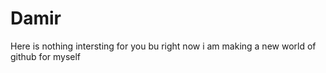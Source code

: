 # Damir
Here is nothing intersting for you bu right now i am making a new world of github for myself
